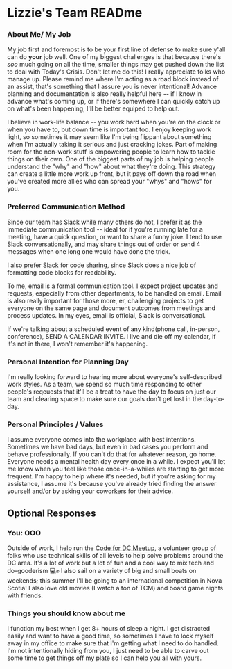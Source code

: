 # Lizzie's Team READme

### About Me/ My Job 
My job first and foremost is to be your first line of defense to make sure y'all can do **your** job well. One of my biggest challenges is that because there's *soo* much going on all the time, smaller things may get pushed down the list to deal with Today's Crisis. Don't let me do this! I really appreciate folks who manage up. Please remind me where I'm acting as a road block instead of an assist, that's something that I assure you is never intentional! Advance planning and documentation is also really helpful here -- if I know in advance what's coming up, or if there's somewhere I can quickly catch up on what's been happening, I'll be better equiped to help out. 

I believe in work-life balance -- you work hard when you're on the clock or when you have to, but down time is important too. I enjoy keeping work light, so sometimes it may seem like I'm being flippant about something when I'm actually taking it serious and just cracking jokes. Part of making room for the non-work stuff is empowering people to learn how to tackle things on their own. One of the biggest parts of my job is helping people understand the "why" and "how" about what they're doing. This strategy can create a little more work up front, but it pays off down the road when you've created more allies who can spread your "whys" and "hows" for you. 

### Preferred Communication Method
Since our team has Slack while many others do not, I prefer it as the immediate communication tool -- ideal for if you're running late for a meeting, have a quick question, or want to share a funny joke. I tend to use Slack conversationally, and may share things out of order or send 4 messages when one long one would have done the trick. 

I also prefer Slack for code sharing, since Slack does a nice job of formatting code blocks for readability. 

To me, email is a formal communication tool. I expect project updates and requests, especially from other departments, to be handled on email. Email is also really important for those more, er, challenging projects to get everyone on the same page and document outcomes from meetings and process updates. In my eyes, email is official, Slack is conversational. 

If we're talking about a scheduled event of any kind(phone call, in-person, conference), SEND A CALENDAR INVITE. I live and die off my calendar, if it's not in there, I won't remember it's happening.

### Personal Intention for Planning Day
I'm really looking forward to hearing more about everyone's self-described work styles. As a team, we spend so much time responding to other people's reqeuests that it'll be a treat to have the day to focus on just our team and clearing space to make sure our goals don't get lost in the day-to-day.  

### Personal Principles / Values
I assume everyone comes into the workplace with best intentions. Sometimes we have bad days, but even in bad cases you perform and behave professionally. If you can't do that for whatever reason, go home. Everyone needs a mental health day every once in a while. I expect you'll let me know when you feel like those once-in-a-whiles are starting to get more frequent. I'm happy to help where it's needed, but if you're asking for my assistance, I assume it's because you've already tried finding the answer yourself and/or by asking your coworkers for their advice. 

## Optional Responses

### You: OOO
Outside of work, I help run the [Code for DC Meetup](codefordc.org), a volunteer group of folks who use technical skills of all levels to help solve problems around the DC area. It's a lot of work but a lot of fun and a cool way to mix tech and do-gooderism 💻✊ I also sail on a variety of big and small boats on weekends; this summer I'll be going to an international competition in Nova Scotia! I also love old movies (I watch a ton of TCM) and board game nights with friends.

### Things you should know about me
I function my best when I get 8+ hours of sleep a night. I get distracted easily and want to have a good time, so sometimes I have to lock myself away in my office to make sure that I'm getting what I need to do handled. I'm not intentionally hiding from you, I just need to be able to carve out some time to get things off my plate so I can help you all with yours.   
